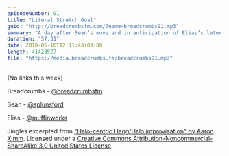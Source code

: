 ```yaml
---
episodeNumber: 91
title: "Literal Stretch Goal"
guid: "http://breadcrumbsfm.com/?name=breadcrumbs91.mp3"
summary: "A day after Sean’s move and in anticipation of Elias’s later this year, the two discuss the typical reasons for moving and their own, how moving is different as an adult, and the battle between the effort involved and their complacency."
duration: "57:31"
date: 2018-06-16T12:11:43+03:00
length: 41423527
file: "https://media.breadcrumbs.fm/breadcrumbs91.mp3"
---
```


(No links this week)

Breadcrumbs - [@breadcrumbsfm](https://twitter.com/breadcrumbsfm)

Sean - [@splunsford](https://twitter.com/splunsford)

Elias - [@muffinworks](https://twitter.com/muffinworks)

Jingles excerpted from ["Halo-centric Hang/Halo improvisation" by Aaron Ximm](http://freemusicarchive.org/music/aaron_ximm/handpans_and_the_hang/). Licensed under a [Creative Commons Attribution-Noncommercial-ShareAlike 3.0 United States License](http://creativecommons.org/licenses/by-nc-sa/3.0/us/).